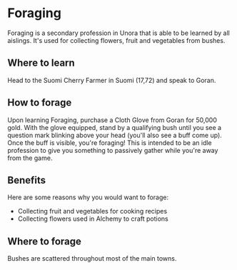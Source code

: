 # Foraging

Foraging is a secondary profession in Unora that is able to be learned by all aislings. It's used for collecting flowers, fruit and vegetables from bushes.

## Where to learn

Head to the Suomi Cherry Farmer in Suomi (17,72) and speak to Goran.

## How to forage

Upon learning Foraging, purchase a Cloth Glove from Goran for 50,000 gold. With the glove equipped, stand by a qualifying bush until you see a question mark blinking above your head (you'll also see a buff come up). Once the buff is visible, you're foraging! This is intended to be an idle profession to give you something to passively gather while you're away from the game.

## Benefits

Here are some reasons why you would want to forage:

- Collecting fruit and vegetables for cooking recipes
- Collecting flowers used in Alchemy to craft potions

## Where to forage

Bushes are scattered throughout most of the main towns.
